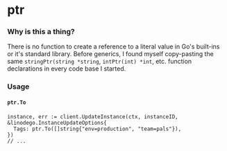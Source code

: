 # ptr

### Why is this a thing?

There is no function to create a reference to a literal value in Go's built-ins
or it's standard library. Before generics, I found myself copy-pasting the same
`stringPtr(string *string`, `intPtr(int) *int`, etc. function declarations in
every code base I started.

### Usage

#### `ptr.To`

```
instance, err := client.UpdateInstance(ctx, instanceID, &linodego.InstanceUpdateOptions{
  Tags: ptr.To([]string{"env=production", "team=pals"}),
})
// ...
```

